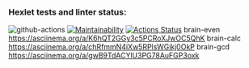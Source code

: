 ### Hexlet tests and linter status:

![github-actions](https://github.com/DmitriyChebruchan/python-project-lvl1/actions/workflows/github-actions.yml/badge.svg)
[![Maintainability](https://api.codeclimate.com/v1/badges/a99a88d28ad37a79dbf6/maintainability)](https://codeclimate.com/github/codeclimate/codeclimate/maintainability)
[![Actions Status](https://github.com/DmitriyChebruchan/python-project-lvl1/workflows/hexlet-check/badge.svg)](https://github.com/DmitriyChebruchan/python-project-lvl1/actions)
brain-even https://asciinema.org/a/K6hQT2GGy3c5PCRoXJwOC5QhK
brain-calc https://asciinema.org/a/chRfmmN4iXw5RPlsWGikj0OkP
brain-gcd https://asciinema.org/a/gwB9TdACYlU3PG78AuFGP3oxk
